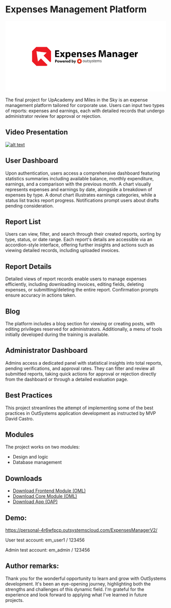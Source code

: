 # Expenses Management Platform

![alt text](https://github.com/joaocba/outsystems_expenses-manager-app/blob/main/assets/img/logo.png?raw=true)

The final project for UpAcademy and Miles in the Sky is an expense management platform tailored for corporate use. Users can input two types of reports: expenses and earnings, each with detailed records that undergo administrator review for approval or rejection.

## Video Presentation

[![alt text](https://img.youtube.com/vi/7z-pDWiCJIw/0.jpg)](https://www.youtube.com/watch?v=7z-pDWiCJIw)

## User Dashboard

Upon authentication, users access a comprehensive dashboard featuring statistics summaries including available balance, monthly expenditure, earnings, and a comparison with the previous month. A chart visually represents expenses and earnings by date, alongside a breakdown of expenses by type. A donut chart illustrates earnings categories, while a status list tracks report progress. Notifications prompt users about drafts pending consideration.

## Report List

Users can view, filter, and search through their created reports, sorting by type, status, or date range. Each report's details are accessible via an accordion-style interface, offering further insights and actions such as viewing detailed records, including uploaded invoices.

## Report Details

Detailed views of report records enable users to manage expenses efficiently, including downloading invoices, editing fields, deleting expenses, or submitting/deleting the entire report. Confirmation prompts ensure accuracy in actions taken.

## Blog

The platform includes a blog section for viewing or creating posts, with editing privileges reserved for administrators. Additionally, a menu of tools initially developed during the training is available.

## Administrator Dashboard

Admins access a dedicated panel with statistical insights into total reports, pending verifications, and approval rates. They can filter and review all submitted reports, taking quick actions for approval or rejection directly from the dashboard or through a detailed evaluation page.

## Best Practices

This project streamlines the attempt of implementing some of the best practices in OutSystems application development as instructed by MVP David Castro.

## Modules

The project works on two modules:

- Design and logic
- Database management

## Downloads

- [Download Frontend Module (OML)](https://github.com/joaocba/outsystems_expenses-manager-app/blob/main/project_files/OML/frontend.oml)
- [Download Core Module (OML)](https://github.com/joaocba/outsystems_expenses-manager-app/blob/main/project_files/OML/core.oml)
- [Download App (OAP)](https://github.com/joaocba/outsystems_expenses-manager-app/blob/main/project_files/OML/core.oml)

## Demo:

https://personal-4r6wfpcp.outsystemscloud.com/ExpensesManagerV2/

User test account:
em_user1 / 123456

Admin test account:
em_admin / 123456

## Author remarks:

Thank you for the wonderful opportunity to learn and grow with OutSystems development. It's been an eye-opening journey, highlighting both the strengths and challenges of this dynamic field. I'm grateful for the experience and look forward to applying what I've learned in future projects.
